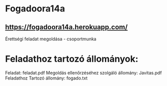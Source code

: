 # Fogadoora14a

## https://fogadoora14a.herokuapp.com/

Érettségi feladat megoldása - csoportmunka

# Feladathoz tartozó állományok:
Feladat: feladat.pdf
Megoldás ellenőrzéséhez szolgáló állomány: Javitas.pdf
Feladathoz Tartozó állomány: fogado.txt
